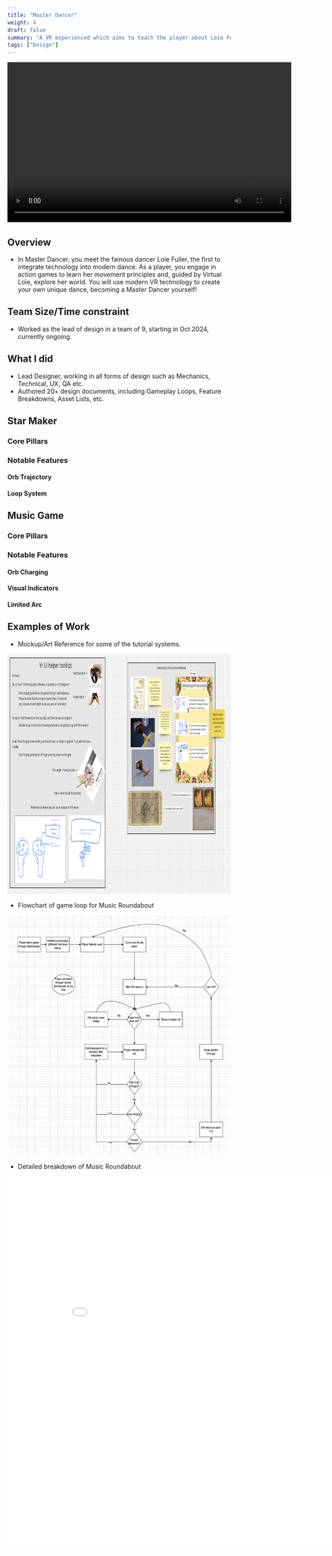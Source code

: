 ```yaml
---
title: "Master Dancer"
weight: 4
draft: false
summary: "A VR experienced which aims to teach the player about Loie Fuller, and to become a Master Dancer"
tags: ["Design"]
---
```


<video width="640" height="360" controls="">
  <source src="MD demo.mp4" type="video/mp4" />
  Your browser does not support the video tag.
</video>

## Overview
- In Master Dancer, you meet the famous dancer Loïe Fuller, the first to integrate technology into modern dance. As a player, you engage in action games to learn her movement principles and, guided by Virtual Loïe, explore her world. You will use modern VR technology to create your own unique dance, becoming a Master Dancer yourself!

## Team Size/Time constraint
- Worked as the lead of design in a team of 9, starting in Oct 2024, currently ongoing.

## What I did
- Lead Designer, working in all forms of design such as Mechanics, Technical, UX, QA etc.
- Authored 20+ design documents, including Gameplay Loops, Feature Breakdowns, Asset Lists, etc.

## Star Maker

### Core Pillars

### Notable Features

#### Orb Trajectory

#### Loop System

## Music Game

### Core Pillars

### Notable Features

#### Orb Charging

#### Visual Indicators

#### Limited Arc


## Examples of Work

- Mockup/Art Reference for some of the tutorial systems.
<picture>
  <img src="Tutorial Miro.png" width="960" height="540">
</picture>

- Flowchart of game loop for Music Roundabout
<picture>
  <img src="Music Game Game Loop.png" width="960" height="540">
</picture>

- Detailed breakdown of Music Roundabout
<embed src="D.d.2. Music Game Overview v2.docx - Google Docs.pdf" type="application/pdf" width="892" height="842"/>

